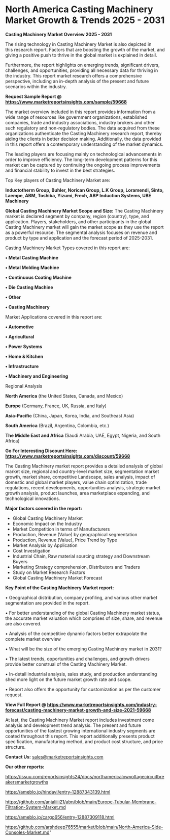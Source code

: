# North America Casting Machinery Market Growth & Trends 2025 - 2031

<Strong> Casting Machinery Market Overview 2025 - 2031</strong>

The rising technology in Casting Machinery Market is also depicted in this research report. Factors that are boosting the growth of the market, and giving a positive push to thrive in the global market is explained in detail.

Furthermore, the report highlights on emerging trends, significant drivers, challenges, and opportunities, providing all necessary data for thriving in the industry. This report market research offers a comprehensive perspective, including an in-depth analysis of the present and future scenarios within the industry.

<strong>Request Sample Report @ <a href=https://www.marketreportsinsights.com/sample/59668>https://www.marketreportsinsights.com/sample/59668</a></strong>

The market overview included in this report provides information from a wide range of resources like government organizations, established companies, trade and industry associations, industry brokers and other such regulatory and non-regulatory bodies. The data acquired from these organizations authenticate the Casting Machinery research report, thereby aiding the clients in better decision making. Additionally, the data provided in this report offers a contemporary understanding of the market dynamics.

The leading players are focusing mainly on technological advancements in order to improve efficiency. The long-term development patterns for this market can be captured by continuing the ongoing process improvements and financial stability to invest in the best strategies.

Top Key players of Casting Machinery Market are:

<strong>Inductotherm Group, Buhler, Norican Group, L.K Group, Loramendi, Sinto, Laempe, ABM, Toshiba, Yizumi, Frech, ABP Induction Systems, UBE Machinery</strong>

<strong><b>Global Casting Machinery Market Scope and Size:</b></strong>
The Casting Machinery market is declared segment by company, region (country), type, and application. Players, stakeholders, and other participants in the global Casting Machinery market will gain the market scope as they use the report as a powerful resource. The segmental analysis focuses on revenue and product by type and application and the forecast period of 2025-2031.

Casting Machinery Market Types covered in this report are:

<strong>• Metal Casting Machine

• Metal Molding Machine

• Continuous Coating Machine

• Die Casting Machine

• Other

• Casting Machinery</strong>

Market Applications covered in this report are:

<strong>• Automotive

• Agricultural

• Power Systems

• Home & Kitchen

• Infrastructure

• Machinery and Engineering</strong> 

Regional Analysis

<strong>North America</strong> (the United States, Canada, and Mexico)

<strong>Europe</strong> (Germany, France, UK, Russia, and Italy)

<strong>Asia-Pacific</strong> (China, Japan, Korea, India, and Southeast Asia)

<strong>South America</strong> (Brazil, Argentina, Colombia, etc.)

<strong>The Middle East and Africa</strong> (Saudi Arabia, UAE, Egypt, Nigeria, and South Africa)

<strong>Go For Interesting Discount Here: <a href=https://www.marketreportsinsights.com/discount/59668>https://www.marketreportsinsights.com/discount/59668</a></strong>

The Casting Machinery market report provides a detailed analysis of global market size, regional and country-level market size, segmentation market growth, market share, competitive Landscape, sales analysis, impact of domestic and global market players, value chain optimization, trade regulations, recent developments, opportunities analysis, strategic market growth analysis, product launches, area marketplace expanding, and technological innovations.

<strong><b>Major factors covered in the report:</b></strong>
<ul>
  <li>Global Casting Machinery Market </li>
  <li>Economic Impact on the Industry</li>
  <li>Market Competition in terms of Manufacturers</li>
  <li>Production, Revenue (Value) by geographical segmentation</li>
  <li>Production, Revenue (Value), Price Trend by Type</li>
  <li>Market Analysis by Application</li>
  <li>Cost Investigation</li>
  <li>Industrial Chain, Raw material sourcing strategy and Downstream Buyers</li>
  <li>Marketing Strategy comprehension, Distributors and Traders</li>
  <li>Study on Market Research Factors</li>
  <li>Global Casting Machinery Market Forecast</li>
</ul>

<strong><b>Key Point of the Casting Machinery Market report:</b></strong>

• Geographical distribution, company profiling, and various other market segmentation are provided in the report.

• For better understanding of the global Casting Machinery market status, the accurate market valuation which comprises of size, share, and revenue are also covered.

• Analysis of the competitive dynamic factors better extrapolate the complete market overview

• What will be the size of the emerging Casting Machinery market in 2031?

• The latest trends, opportunities and challenges, and growth drivers provide better construal of the Casting Machinery Market.

• In-detail industrial analysis, sales study, and production understanding shed more light on the future market growth rate and scope.

• Report also offers the opportunity for customization as per the customer request.

<strong><b>View Full Report @ <a href=https://www.marketreportsinsights.com/industry-forecast/casting-machinery-market-growth-and-size-2021-59668>https://www.marketreportsinsights.com/industry-forecast/casting-machinery-market-growth-and-size-2021-59668</a></b></strong>


At last, the Casting Machinery Market report includes investment come analysis and development trend analysis. The present and future opportunities of the fastest growing international industry segments are coated throughout this report. This report additionally presents product specification, manufacturing method, and product cost structure, and price structure.

<strong>Contact Us:</strong>
sales@marketreportsinsights.com

<strong>Our other reports:</strong>

<a href=https://issuu.com/reportsinsights24/docs/northamericalowvoltagecircuitbreakersmarketgrowths>https://issuu.com/reportsinsights24/docs/northamericalowvoltagecircuitbreakersmarketgrowths</a>

<a href=https://ameblo.jp/hindavi/entry-12887343139.html>https://ameblo.jp/hindavi/entry-12887343139.html</a>

<a href=https://github.com/anjaliiii21/abn/blob/main/Europe-Tubular-Membrane-Filtration-System-Market.md>https://github.com/anjaliiii21/abn/blob/main/Europe-Tubular-Membrane-Filtration-System-Market.md</a>

<a href=https://ameblo.jp/cargo656/entry-12887309118.html>https://ameblo.jp/cargo656/entry-12887309118.html</a>

<a href=https://github.com/arshdeep76555/market/blob/main/North-America-Side-Consoles-Market.md>https://github.com/arshdeep76555/market/blob/main/North-America-Side-Consoles-Market.md</a>"
